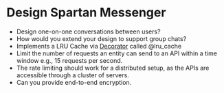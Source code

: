 # Design Spartan Messenger

- Design one-on-one conversations between users?
- How would you extend your design to support group chats?
- Implements a LRU Cache via [Decorator](https://www.python-course.eu/python3_decorators.php) called @lru_cache
- Limit the number of requests an entity can send to an API within a time window e.g., 15 requests per second.
- The rate limiting should work for a distributed setup, as the APIs are accessible through a cluster of servers.
- Can you provide end-to-end encryption.


